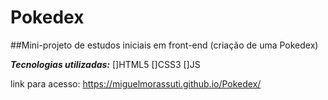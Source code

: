 # Pokedex
 ##Mini-projeto de estudos iniciais em front-end (criação de uma Pokedex) 
 
 ***Tecnologias utilizadas:***
 []HTML5
 []CSS3
 []JS
 
 link para acesso: https://miguelmorassuti.github.io/Pokedex/
